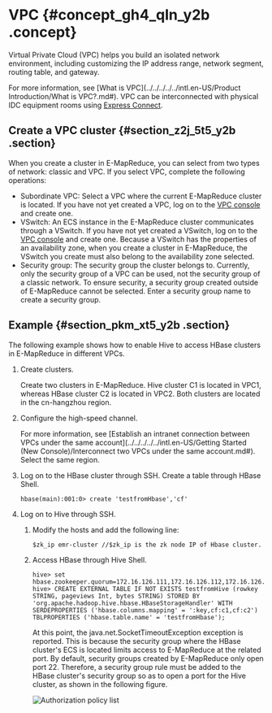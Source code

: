 # VPC {#concept_gh4_qln_y2b .concept}

Virtual Private Cloud \(VPC\) helps you build an isolated network environment, including customizing the IP address range, network segment, routing table, and gateway.

For more information, see [What is VPC](../../../../../intl.en-US/Product Introduction/What is VPC?.md#). VPC can be interconnected with physical IDC equipment rooms using [Express Connect](https://www.alibabacloud.com/product/express-connect).

## Create a VPC cluster {#section_z2j_5t5_y2b .section}

When you create a cluster in E-MapReduce, you can select from two types of network: classic and VPC. If you select VPC, complete the following operations:

-   Subordinate VPC: Select a VPC where the current E-MapReduce cluster is located. If you have not yet created a VPC, log on to the [VPC console](https://vpc.console.aliyun.com/#/) and create one.
-   VSwitch: An ECS instance in the E-MapReduce cluster communicates through a VSwitch. If you have not yet created a VSwitch, log on to the [VPC console](https://vpc.console.aliyun.com/#/) and create one. Because a VSwitch has the properties of an availability zone, when you create a cluster in E-MapReduce, the VSwitch you create must also belong to the availability zone selected.
-   Security group: The security group the cluster belongs to. Currently, only the security group of a VPC can be used, not the security group of a classic network. To ensure security, a security group created outside of E-MapReduce cannot be selected. Enter a security group name to create a security group.

## Example {#section_pkm_xt5_y2b .section}

The following example shows how to enable Hive to access HBase clusters in E-MapReduce in different VPCs.

1.  Create clusters.

    Create two clusters in E-MapReduce. Hive cluster C1 is located in VPC1, whereas HBase cluster C2 is located in VPC2. Both clusters are located in the cn-hangzhou region.

2.  Configure the high-speed channel.

    For more information, see [Establish an intranet connection between VPCs under the same account](../../../../../intl.en-US/Getting Started (New Console)/Interconnect two VPCs under the same account.md#). Select the same region.

3.  Log on to the HBase cluster through SSH. Create a table through HBase Shell.

    ```
    hbase(main):001:0> create 'testfromHbase','cf'
    ```

4.  Log on to Hive through SSH.
    1.  Modify the hosts and add the following line:

        ```
        $zk_ip emr-cluster //$zk_ip is the zk node IP of Hbase cluster.
        ```

    2.  Access HBase through Hive Shell.

        ```
        hive> set hbase.zookeeper.quorum=172.16.126.111,172.16.126.112,172.16.126.113;
        hive> CREATE EXTERNAL TABLE IF NOT EXISTS testfromHive (rowkey STRING, pageviews Int, bytes STRING) STORED BY 'org.apache.hadoop.hive.hbase.HBaseStorageHandler' WITH SERDEPROPERTIES ('hbase.columns.mapping' = ':key,cf:c1,cf:c2') TBLPROPERTIES ('hbase.table.name' = 'testfromHbase');
        ```

        At this point, the java.net.SocketTimeoutException exception is reported. This is because the security group where the HBase cluster's ECS is located limits access to E-MapReduce at the related port. By default, security groups created by E-MapReduce only open port 22. Therefore, a security group rule must be added to the HBase cluster's security group so as to open a port for the Hive cluster, as shown in the following figure.

        ![Authorization policy list](http://static-aliyun-doc.oss-cn-hangzhou.aliyuncs.com/assets/img/17888/154892404210585_en-US.png)



